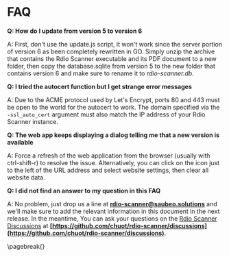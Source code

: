 # FAQ

**Q: How do I update from version 5 to version 6**

A: First, don't use the update.js script, it won't work since the server portion of version 6 as been completely rewritten in GO. Simply unzip the archive that contains the Rdio Scanner executable and its PDF document to a new folder, then copy the database.sqlite from version 5 to the new folder that contains version 6 and make sure to rename it to _rdio-scanner.db_.

**Q: I tried the autocert function but I get strange error messages**

A: Due to the ACME protocol used by Let's Encrypt, ports 80 and 443 must be open to the world for the autocert to work. The domain specified via the `-ssl_auto_cert` argument must also match the IP address of your Rdio Scanner instance.

**Q: The web app keeps displaying a dialog telling me that a new version is available**

A: Force a refresh of the web application from the browser (usually with ctrl-shift-r) to resolve the issue. Alternatively, you can click on the icon just to the left of the URL address and select website settings, then clear all website data.

**Q: I did not find an answer to my question in this FAQ**

A: No problem, just drop us a line at **[rdio-scanner@saubeo.solutions](mailto:rdio-scanner@saubeo.solutions)** and we'll make sure to add the relevant information in this document in the next release. In the meantime, You can ask your questions on the [Rdio Scanner Discussions](https://github.com/chuot/rdio-scanner/discussions) at **[https://github.com/chuot/rdio-scanner/discussions](https://github.com/chuot/rdio-scanner/discussions)**.

\pagebreak{}